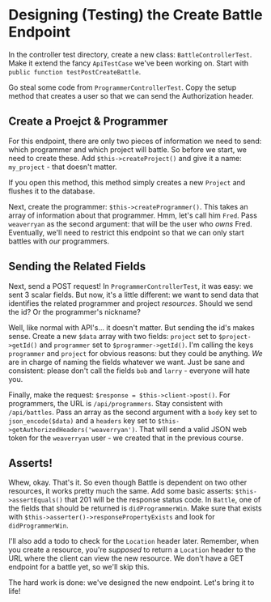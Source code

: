 # Designing (Testing) the Create Battle Endpoint

In the controller test directory, create a new class: `BattleControllerTest`. Make
it extend the fancy `ApiTestCase` we've been working on. Start with
`public function testPostCreateBattle`.

Go steal some code from `ProgrammerControllerTest`. Copy the setup method that creates
a user so that we can send the Authorization header.

## Create a Proejct & Programmer

For this endpoint, there are only two pieces of information we need to send: which
programmer and which project will battle. So before we start, we need to create these.
Add `$this->createProject()` and give it a name: `my_project` - that doesn't matter.

If you open this method, this method simply creates a new `Project` and flushes it
to the database.

Next, create the programmer: `$this->createProgrammer()`. This takes an array of
information about that programmer. Hmm, let's call him `Fred`. Pass `weaverryan`
as the second argument: that will be the user who *owns* Fred. Eventually, we'll
need to restrict this endpoint so that we can only start battles with *our* programmers.

## Sending the Related Fields

Next, send a POST request! In `ProgrammerControllerTest`, it was easy: we sent
3 scalar fields. But now, it's a little different: we want to send data that identifies
the related programmer and project *resources*. Should we send the id? Or the programmer's
nickname?

Well, like normal with API's... it doesn't matter. But sending the id's makes sense.
Create a new `$data` array with two fields: `project` set to `$project->getId()`
and `programmer` set to `$programmer->getId()`. I'm calling the keys `programmer`
and `project` for obvious reasons: but they could be anything. *We* are in charge
of naming the fields whatever we want. Just be sane and consistent: please don't
call the fields `bob` and `larry` - everyone will hate you.

Finally, make the request: `$response = $this->client->post()`. For programmers,
the URL is `/api/programmers`. Stay consistent with `/api/battles`. Pass an array
as the second argument with a `body` key set to `json_encode($data)` and a `headers`
key set to `$this->getAuthorizedHeaders('weaverryan')`. That will send a valid JSON
web token for the `weaverryan` user - we created that in the previous course.

## Asserts!

Whew, okay. That's it. So even though Battle is dependent on two other resources,
it works pretty much the same. Add some basic asserts: `$this->assertEquals()` that
201 will be the response status code. In `Battle`, one of the fields that should
be returned is `didProgrammerWin`. Make sure that exists with
`$this->asserter()->responsePropertyExists` and look for `didProgrammerWin`.

I'll also add a todo to check for the `Location` header later. Remember, when you
create a resource, you're *supposed* to return a `Location` header to the URL where
the client can view the new resource. We don't have a GET endpoint for a battle yet,
so we'll skip this.

The hard work is done: we've designed the new endpoint. Let's bring it to life!
